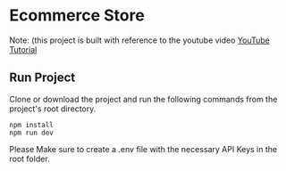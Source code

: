 # Ecommerce Store 

Note: (this project is built with reference to the youtube video [YouTube Tutorial](https://youtu.be/5miHyP6lExg)

## Run Project
Clone or download the project and run the following commands from the project's root directory.
```
npm install
npm run dev
```

Please Make sure to create a .env file with the necessary API Keys in the root folder.

